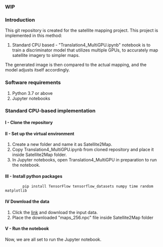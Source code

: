 ### **WIP**

### **Introduction**
This git repository is created for the satellite mapping project. This project is implemented in this method:
1. Standard CPU based - "Translation4_MultiGPU.ipynb" notebook is to train a discriminator model that utilizes multiple GPUs, to accurately map satellite imagery to simpler maps. 

The generated image is then compared to the actual mapping, and the model adjusts itself accordingly.

### **Software requirements**
1. Python 3.7 or above
2. Jupyter notebooks

### **Standard CPU-based implementation**

#### **I - Clone the repository**

#### **II - Set up the virtual environment**
1. Create a new folder and name it as Satellite2Map.
2. Copy Translation4_MultiGPU.ipynb from cloned repository and place it inside Satellite2Map folder.
3. In Jupyter notebooks, open Translation4_MultiGPU in preparation to run the notebook. 

#### **III - Install python packages**
      
            pip install TensorFlow tensorflow_datasets numpy time random matplotlib       

#### **IV Download the data**
1. Click the [link](LINKHERE) and download the input data.
2. Place the downloaded "maps_256.npc" file inside Satellite2Map folder

#### **V - Run the notebook**
Now, we are all set to run the Jupyter notebook.
